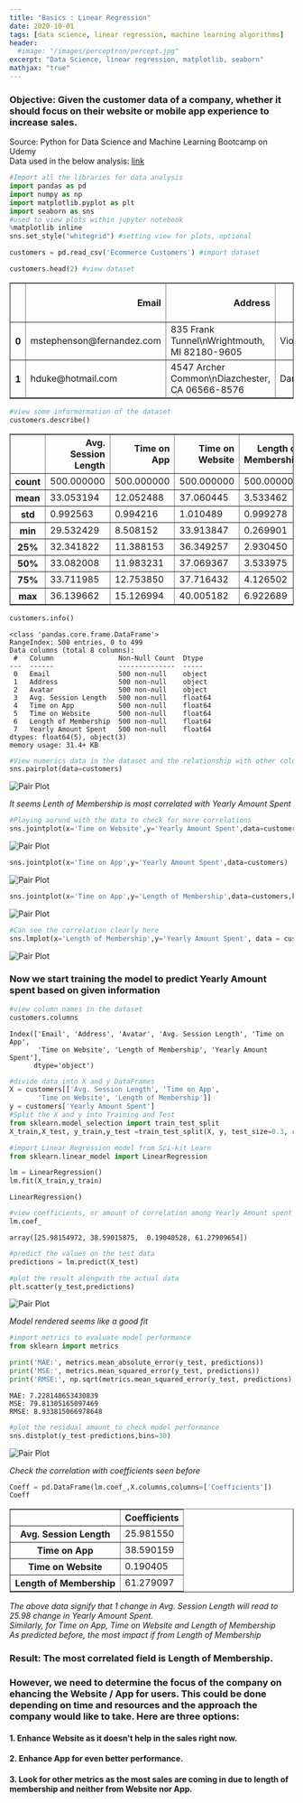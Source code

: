 ```yaml
---
title: "Basics : Linear Regression"
date: 2020-10-01
tags: [data science, linear regression, machine learning algorithms]
header:
  #image: "/images/perceptron/percept.jpg"
excerpt: "Data Science, linear regression, matplotlib, seaborn"
mathjax: "true"
---
```



### Objective: Given the customer data of a company, whether it should focus on their website or mobile app experience to increase sales.
Source: Python for Data Science and Machine Learning Bootcamp on Udemy  
Data used in the below analysis: [link](https://github.com/Vanya-16/DataSets/blob/master/Ecommerce%20Customers)



```python
#Import all the libraries for data analysis
import pandas as pd
import numpy as np
import matplotlib.pyplot as plt
import seaborn as sns
#used to view plots within jupyter notebook
%matplotlib inline
sns.set_style("whitegrid") #setting view for plots, optional
```


```python
customers = pd.read_csv('Ecommerce Customers') #import dataset
```


```python
customers.head(2) #view dataset
```




<div>
<style scoped>
    .dataframe tbody tr th:only-of-type {
        vertical-align: middle;
    }

    .dataframe tbody tr th {
        vertical-align: top;
    }

    .dataframe thead th {
        text-align: right;
    }
</style>
<table border="1" class="dataframe">
  <thead>
    <tr style="text-align: right;">
      <th></th>
      <th>Email</th>
      <th>Address</th>
      <th>Avatar</th>
      <th>Avg. Session Length</th>
      <th>Time on App</th>
      <th>Time on Website</th>
      <th>Length of Membership</th>
      <th>Yearly Amount Spent</th>
    </tr>
  </thead>
  <tbody>
    <tr>
      <th>0</th>
      <td>mstephenson@fernandez.com</td>
      <td>835 Frank Tunnel\nWrightmouth, MI 82180-9605</td>
      <td>Violet</td>
      <td>34.497268</td>
      <td>12.655651</td>
      <td>39.577668</td>
      <td>4.082621</td>
      <td>587.951054</td>
    </tr>
    <tr>
      <th>1</th>
      <td>hduke@hotmail.com</td>
      <td>4547 Archer Common\nDiazchester, CA 06566-8576</td>
      <td>DarkGreen</td>
      <td>31.926272</td>
      <td>11.109461</td>
      <td>37.268959</td>
      <td>2.664034</td>
      <td>392.204933</td>
    </tr>
  </tbody>
</table>
</div>




```python
#view some informormation of the dataset
customers.describe()
```




<div>
<style scoped>
    .dataframe tbody tr th:only-of-type {
        vertical-align: middle;
    }

    .dataframe tbody tr th {
        vertical-align: top;
    }

    .dataframe thead th {
        text-align: right;
    }
</style>
<table border="1" class="dataframe">
  <thead>
    <tr style="text-align: right;">
      <th></th>
      <th>Avg. Session Length</th>
      <th>Time on App</th>
      <th>Time on Website</th>
      <th>Length of Membership</th>
      <th>Yearly Amount Spent</th>
    </tr>
  </thead>
  <tbody>
    <tr>
      <th>count</th>
      <td>500.000000</td>
      <td>500.000000</td>
      <td>500.000000</td>
      <td>500.000000</td>
      <td>500.000000</td>
    </tr>
    <tr>
      <th>mean</th>
      <td>33.053194</td>
      <td>12.052488</td>
      <td>37.060445</td>
      <td>3.533462</td>
      <td>499.314038</td>
    </tr>
    <tr>
      <th>std</th>
      <td>0.992563</td>
      <td>0.994216</td>
      <td>1.010489</td>
      <td>0.999278</td>
      <td>79.314782</td>
    </tr>
    <tr>
      <th>min</th>
      <td>29.532429</td>
      <td>8.508152</td>
      <td>33.913847</td>
      <td>0.269901</td>
      <td>256.670582</td>
    </tr>
    <tr>
      <th>25%</th>
      <td>32.341822</td>
      <td>11.388153</td>
      <td>36.349257</td>
      <td>2.930450</td>
      <td>445.038277</td>
    </tr>
    <tr>
      <th>50%</th>
      <td>33.082008</td>
      <td>11.983231</td>
      <td>37.069367</td>
      <td>3.533975</td>
      <td>498.887875</td>
    </tr>
    <tr>
      <th>75%</th>
      <td>33.711985</td>
      <td>12.753850</td>
      <td>37.716432</td>
      <td>4.126502</td>
      <td>549.313828</td>
    </tr>
    <tr>
      <th>max</th>
      <td>36.139662</td>
      <td>15.126994</td>
      <td>40.005182</td>
      <td>6.922689</td>
      <td>765.518462</td>
    </tr>
  </tbody>
</table>
</div>




```python
customers.info()
```

    <class 'pandas.core.frame.DataFrame'>
    RangeIndex: 500 entries, 0 to 499
    Data columns (total 8 columns):
     #   Column                Non-Null Count  Dtype  
    ---  ------                --------------  -----  
     0   Email                 500 non-null    object
     1   Address               500 non-null    object
     2   Avatar                500 non-null    object
     3   Avg. Session Length   500 non-null    float64
     4   Time on App           500 non-null    float64
     5   Time on Website       500 non-null    float64
     6   Length of Membership  500 non-null    float64
     7   Yearly Amount Spent   500 non-null    float64
    dtypes: float64(5), object(3)
    memory usage: 31.4+ KB



```python
#View numerics data in the dataset and the relationship with other columns
sns.pairplot(data=customers)
```


<img src="{{ site.url }}{{ site.baseurl }}/images/Linear_regression/Pairplot-LinearReg.png" alt="Pair Plot">



*It seems Lenth of Membership is most correlated with Yearly Amount Spent*


```python
#Playing aorund with the data to check for more correlations
sns.jointplot(x='Time on Website',y='Yearly Amount Spent',data=customers)
```



<img src="{{ site.url }}{{ site.baseurl }}/images/Linear_regression/Jointgrid_LinearReg.png" alt="Pair Plot">




```python
sns.jointplot(x='Time on App',y='Yearly Amount Spent',data=customers)
```
<img src="{{ site.url }}{{ site.baseurl }}/images/Linear_regression/Jointgrid2_LinearReg.png" alt="Pair Plot">





```python
sns.jointplot(x='Time on App',y='Length of Membership',data=customers,kind='hex')
```


<img src="{{ site.url }}{{ site.baseurl }}/images/Linear_regression/Jointgrid3_LinearReg.png" alt="Pair Plot">



```python
#Can see the correlation clearly here
sns.lmplot(x='Length of Membership',y='Yearly Amount Spent', data = customers)
```


<img src="{{ site.url }}{{ site.baseurl }}/images/Linear_regression/Facetgrid_LinearReg.png" alt="Pair Plot">




### Now we start training the model to predict Yearly Amount spent based on given information


```python
#view column names in the dataset
customers.columns
```




    Index(['Email', 'Address', 'Avatar', 'Avg. Session Length', 'Time on App',
           'Time on Website', 'Length of Membership', 'Yearly Amount Spent'],
          dtype='object')




```python
#divide data into X and y DataFrames
X = customers[['Avg. Session Length', 'Time on App',
       'Time on Website', 'Length of Membership']]
y = customers['Yearly Amount Spent']
#Split the X and y into Training and Test
from sklearn.model_selection import train_test_split
X_train,X_test, y_train,y_test =train_test_split(X, y, test_size=0.3, random_state=101)
```


```python
#import Linear Regression model from Sci-kit Learn
from sklearn.linear_model import LinearRegression
```


```python
lm = LinearRegression()
lm.fit(X_train,y_train)
```




    LinearRegression()




```python
#view coefficients, or amount of correlation among Yearly Amount spent and other data provided
lm.coef_
```




    array([25.98154972, 38.59015875,  0.19040528, 61.27909654])




```python
#predict the values on the test data
predictions = lm.predict(X_test)
```


```python
#plot the result alongwith the actual data
plt.scatter(y_test,predictions)
```




<img src="{{ site.url }}{{ site.baseurl }}/images/Linear_regression/Scatter_LinearReg.png" alt="Pair Plot">



*Model rendered seems like a good fit*


```python
#import metrics to evaluate model performance
from sklearn import metrics
```


```python
print('MAE:', metrics.mean_absolute_error(y_test, predictions))
print('MSE:', metrics.mean_squared_error(y_test, predictions))
print('RMSE:', np.sqrt(metrics.mean_squared_error(y_test, predictions)))
```

    MAE: 7.228148653430839
    MSE: 79.81305165097469
    RMSE: 8.933815066978648



```python
#plot the residual amount to check model performance
sns.distplot(y_test-predictions,bins=30)
```


<img src="{{ site.url }}{{ site.baseurl }}/images/Linear_regression/Distplot_LinearReg.png" alt="Pair Plot">



*Check the correlation with coefficients seen before*


```python
Coeff = pd.DataFrame(lm.coef_,X.columns,columns=['Coefficients'])
Coeff
```




<div>
<style scoped>
    .dataframe tbody tr th:only-of-type {
        vertical-align: middle;
    }

    .dataframe tbody tr th {
        vertical-align: top;
    }

    .dataframe thead th {
        text-align: right;
    }
</style>
<table border="1" class="dataframe">
  <thead>
    <tr style="text-align: right;">
      <th></th>
      <th>Coefficients</th>
    </tr>
  </thead>
  <tbody>
    <tr>
      <th>Avg. Session Length</th>
      <td>25.981550</td>
    </tr>
    <tr>
      <th>Time on App</th>
      <td>38.590159</td>
    </tr>
    <tr>
      <th>Time on Website</th>
      <td>0.190405</td>
    </tr>
    <tr>
      <th>Length of Membership</th>
      <td>61.279097</td>
    </tr>
  </tbody>
</table>
</div>



*The above data signify that 1 change in Avg. Session Length will read to 25.98 change in Yearly Amount Spent.*  
*Similarly, for Time on App, Time on Website and Length of Membership*  
*As predicted before, the most impact if from Length of Membership*

### Result: The most correlated field is Length of Membership.  
### However, we need to determine the focus of the company on ehancing the Website / App for users. This could be done depending on time and resources and the approach the company would like to take. Here are three options:  
#### 1. Enhance Website as it doesn't help in the sales right now.  
#### 2. Enhance App for even better performance.  
#### 3. Look for other metrics as the most sales are coming in due to length of membership and neither from Website nor App.
